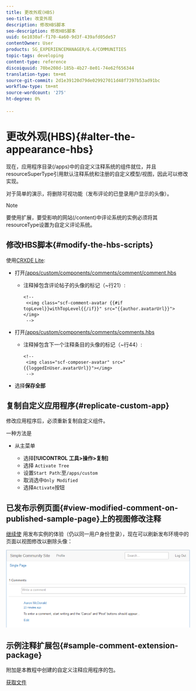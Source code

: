 ```yaml
---
title: 更改外观(HBS)
seo-title: 改变外观
description: 修改HBS脚本
seo-description: 修改HBS脚本
uuid: 6e1030af-f170-4a60-9d3f-439afd05de57
contentOwner: User
products: SG_EXPERIENCEMANAGER/6.4/COMMUNITIES
topic-tags: developing
content-type: reference
discoiquuid: 70be208d-185b-4b27-8e01-74e62f656344
translation-type: tm+mt
source-git-commit: 2d1e39120d79de029927011d48f7397b53ad91bc
workflow-type: tm+mt
source-wordcount: '275'
ht-degree: 0%

---
```



# 更改外观(HBS){#alter-the-appearance-hbs}

现在，应用程序目录(/apps)中的自定义注释系统的组件就位，并且resourceSuperType引用默认注释系统和注册的自定义模型/视图，因此可以修改实现。

对于简单的演示，将删除可视功能（发布评论的已登录用户显示的头像）。

>[!NOTE]
>
>要使用扩展，要受影响的网站(/content)中评论系统的实例必须将其resourceType设置为自定义评论系统。

## 修改HBS脚本{#modify-the-hbs-scripts}

使用[CRXDE Lite](../../help/sites-developing/developing-with-crxde-lite.md):

* 打开[/apps/custom/components/comments/comment/comment.hbs](http://localhost:4502/crx/de/index.jsp#/apps/custom/components/comments/comment/comment.hbs)

   * 注释掉包含评论帖子的头像的标记（~行21）:

      ```
      <!--
       <<img class="scf-comment-avatar {{#if topLevel}}withTopLevel{{/if}}" src="{{author.avatarUrl}}"></img>
       -->
      ```

* 打开[/apps/custom/components/comments/comments.hbs](http://localhost:4502/crx/de/index.jsp#/apps/custom/components/comments/comments.hbs)

   * 注释掉包含下一个注释条目的头像的标记（~行44）:

      ```
      <!--
       <img class="scf-composer-avatar" src="{{loggedInUser.avatarUrl}}"></img>
       -->
      ```

* 选择&#x200B;**保存全部**

## 复制自定义应用程序{#replicate-custom-app}

修改应用程序后，必须重新复制自定义组件。

一种方法是

* 从主菜单

   * 选择&#x200B;**[!UICONTROL 工具>操作>复制]**
   * 选择 `Activate Tree`
   * 设置`Start Path`:至`/apps/custom`
   * 取消选中`Only Modified`
   * 选择`Activate`按钮

## 已发布示例页面{#view-modified-comment-on-published-sample-page}上的视图修改注释

[继续使](extend-sample-page.md#publish-sample-page) 用发布实例的体验（仍以同一用户身份登录），现在可以刷新发布环境中的页面以视图修改以删除头像：

![chlimage_1-81](assets/chlimage_1-81.png)

## 示例注释扩展包{#sample-comment-extension-package}

附加是本教程中创建的自定义注释应用程序的包。

[获取文件](assets/sample-comment-extension-6-1-fp3.zip)